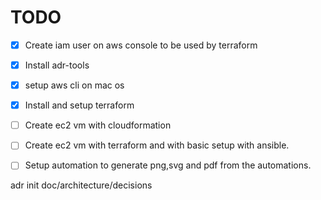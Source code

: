 # TODO

- [X] Create iam user on aws console to be used by terraform
- [X] Install adr-tools
- [X] setup aws cli on mac os
- [X] Install and setup terraform
- [ ] Create ec2 vm with cloudformation
- [ ] Create ec2 vm with terraform and with basic setup with ansible.
- [ ] Setup automation to generate png,svg and pdf from the automations.


 adr init doc/architecture/decisions
